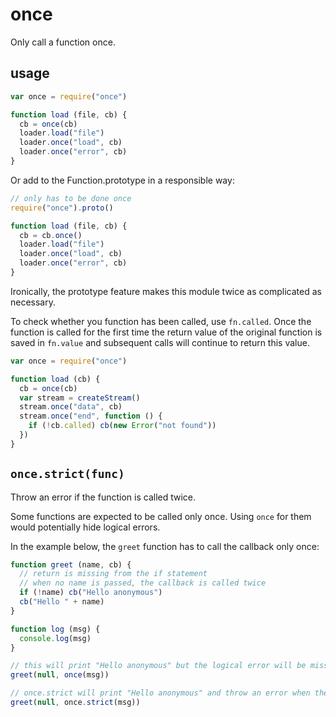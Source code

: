 # once

Only call a function once.

## usage

```javascript
var once = require("once")

function load (file, cb) {
  cb = once(cb)
  loader.load("file")
  loader.once("load", cb)
  loader.once("error", cb)
}
```

Or add to the Function.prototype in a responsible way:

```javascript
// only has to be done once
require("once").proto()

function load (file, cb) {
  cb = cb.once()
  loader.load("file")
  loader.once("load", cb)
  loader.once("error", cb)
}
```

Ironically, the prototype feature makes this module twice as
complicated as necessary.

To check whether you function has been called, use `fn.called`. Once the
function is called for the first time the return value of the original
function is saved in `fn.value` and subsequent calls will continue to
return this value.

```javascript
var once = require("once")

function load (cb) {
  cb = once(cb)
  var stream = createStream()
  stream.once("data", cb)
  stream.once("end", function () {
    if (!cb.called) cb(new Error("not found"))
  })
}
```

## `once.strict(func)`

Throw an error if the function is called twice.

Some functions are expected to be called only once. Using `once` for them would
potentially hide logical errors.

In the example below, the `greet` function has to call the callback only once:

```javascript
function greet (name, cb) {
  // return is missing from the if statement
  // when no name is passed, the callback is called twice
  if (!name) cb("Hello anonymous")
  cb("Hello " + name)
}

function log (msg) {
  console.log(msg)
}

// this will print "Hello anonymous" but the logical error will be missed
greet(null, once(msg))

// once.strict will print "Hello anonymous" and throw an error when the callback will be called the second time
greet(null, once.strict(msg))
```
